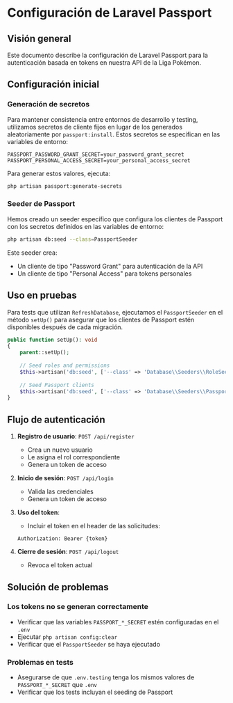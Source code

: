 # Configuración de Laravel Passport

## Visión general

Este documento describe la configuración de Laravel Passport para la autenticación basada en tokens en nuestra API de la Liga Pokémon.

## Configuración inicial

### Generación de secretos

Para mantener consistencia entre entornos de desarrollo y testing, utilizamos secretos de cliente fijos en lugar de los generados aleatoriamente por `passport:install`. Estos secretos se especifican en las variables de entorno:

```
PASSPORT_PASSWORD_GRANT_SECRET=your_password_grant_secret
PASSPORT_PERSONAL_ACCESS_SECRET=your_personal_access_secret
```

Para generar estos valores, ejecuta:

```bash
php artisan passport:generate-secrets
```

### Seeder de Passport

Hemos creado un seeder específico que configura los clientes de Passport con los secretos definidos en las variables de entorno:

```bash
php artisan db:seed --class=PassportSeeder
```

Este seeder crea:
- Un cliente de tipo "Password Grant" para autenticación de la API
- Un cliente de tipo "Personal Access" para tokens personales

## Uso en pruebas

Para tests que utilizan `RefreshDatabase`, ejecutamos el `PassportSeeder` en el método `setUp()` para asegurar que los clientes de Passport estén disponibles después de cada migración.

```php
public function setUp(): void
{
    parent::setUp();
    
    // Seed roles and permissions
    $this->artisan('db:seed', ['--class' => 'Database\\Seeders\\RoleSeeder']);
    
    // Seed Passport clients
    $this->artisan('db:seed', ['--class' => 'Database\\Seeders\\PassportSeeder']);
}
```

## Flujo de autenticación

1. **Registro de usuario**: `POST /api/register`
   - Crea un nuevo usuario
   - Le asigna el rol correspondiente
   - Genera un token de acceso

2. **Inicio de sesión**: `POST /api/login`
   - Valida las credenciales
   - Genera un token de acceso

3. **Uso del token**: 
   - Incluir el token en el header de las solicitudes:
   ```
   Authorization: Bearer {token}
   ```

4. **Cierre de sesión**: `POST /api/logout`
   - Revoca el token actual

## Solución de problemas

### Los tokens no se generan correctamente

- Verificar que las variables `PASSPORT_*_SECRET` estén configuradas en el `.env`
- Ejecutar `php artisan config:clear`
- Verificar que el `PassportSeeder` se haya ejecutado

### Problemas en tests

- Asegurarse de que `.env.testing` tenga los mismos valores de `PASSPORT_*_SECRET` que `.env`
- Verificar que los tests incluyan el seeding de Passport
